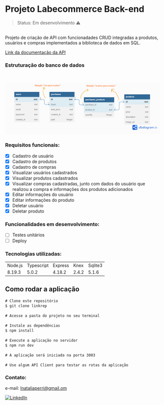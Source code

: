 # Projeto Labecommerce Back-end

> Status: Em desenvolvimento ⚠️

<br>Projeto de criação de API com funcionadades CRUD integradas a produtos, usuários e compras implementados a biblioteca de dados em SQL.

<a href="https://documenter.getpostman.com/view/25826606/2s93XvWQq5">Link da documentação da API</a>

### Estruturação do banco de dados

<br>

![table](./src/assets/database.png)

### Requisitos funcionais:

- [x] Cadastro de usuário
- [x] Cadastro de produtos
- [x] Cadastro de compras
- [x] Visualizar usuários cadastrados
- [x] Visualizar produtos cadastrados
- [x] Visualizar compras cadastradas, junto com dados do usuário que realizou a compra e informações dos produtos adicionados
- [x] Editar informações do usuário
- [x] Editar informações do produto
- [x] Deletar usuário
- [x] Deletar produto

### Funcionalidades em desenvolvimento:

- [ ] Testes unitários
- [ ] Deploy

### Tecnologias utilizadas:

<table>
<tr>
<td>Node.js</td>
<td>Typescript</td>
<td>Express</td>
<td>Knex</td>
<td>Sqlite3</td>

</tr>
<tr>
<td>8.19.3</td>
<td>5.0.2</td>
<td>4.18.2</td>
<td>2.4.2</td>
<td>5.1.6</td>
</tr>
</table>

## Como rodar a aplicação

```ubuntu
# Clone este repositório
$ git clone linkrep

# Acesse a pasta do projeto no seu terminal

# Instale as dependências
$ npm install

# Execute a aplicação no servidor
$ npm run dev

# A aplicação será iniciada na porta 3003

# Use algum API Client para testar as rotas da aplicação
```

### Contato:

e-mail: lnataliaperri@gmail.om

[![LinkedIn](https://img.shields.io/badge/LinkedIn-0077B5?style=for-the-badge&logo=linkedin&logoColor=white)](https://www.linkedin.com/in/natalia-perri/)
